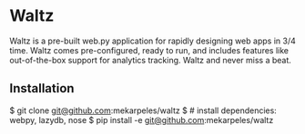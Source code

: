Waltz
=====

Waltz is a pre-built web.py application for rapidly designing web apps
in 3/4 time. Waltz comes pre-configured, ready to run, and includes
features like out-of-the-box support for analytics tracking. Waltz
and never miss a beat.

Installation
------------

$ git clone git@github.com:mekarpeles/waltz
$ # install dependencies: webpy, lazydb, nose
$ pip install -e git@github.com:mekarpeles/waltz 